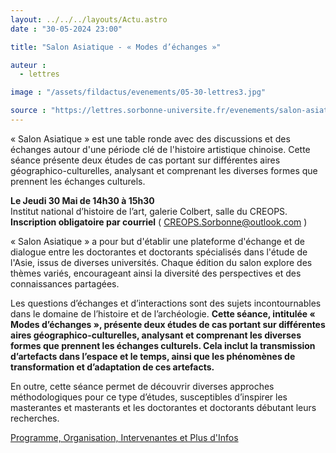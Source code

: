 ```yaml
---
layout: ../../../layouts/Actu.astro
date : "30-05-2024 23:00"

title: "Salon Asiatique - « Modes d’échanges »"

auteur :
  - lettres

image : "/assets/fildactus/evenements/05-30-lettres3.jpg"

source : "https://lettres.sorbonne-universite.fr/evenements/salon-asiatique-modes-d-echanges"
---
```


« Salon Asiatique » est une table ronde avec des discussions et des échanges autour d'une période clé de l'histoire artistique chinoise. Cette séance présente deux études de cas portant sur différentes aires géographico-culturelles, analysant et comprenant les diverses formes que prennent les échanges culturels.

__Le Jeudi 30 Mai de 14h30 à 15h30__  
Institut national d’histoire de l’art, galerie Colbert, salle du CREOPS.  
__Inscription obligatoire par courriel__ ( CREOPS.Sorbonne@outlook.com )

« Salon Asiatique » a pour but d'établir une plateforme d'échange et de dialogue entre les doctorantes et doctorants spécialisés dans l'étude de l'Asie, issus de diverses universités. Chaque édition du salon explore des thèmes variés, encourageant ainsi la diversité des perspectives et des connaissances partagées.

Les questions d’échanges et d’interactions sont des sujets incontournables dans le domaine de l’histoire et de l’archéologie. __Cette séance, intitulée « Modes d’échanges », présente deux études de cas portant sur différentes aires géographico-culturelles, analysant et comprenant les diverses formes que prennent les échanges culturels. Cela inclut la transmission d’artefacts dans l’espace et le temps, ainsi que les phénomènes de transformation et d’adaptation de ces artefacts.__

En outre, cette séance permet de découvrir diverses approches méthodologiques pour ce type d’études, susceptibles d’inspirer les masterantes et masterants et les doctorantes et doctorants débutant leurs recherches.

[Programme, Organisation, Intervenantes et Plus d'Infos](https://lettres.sorbonne-universite.fr/evenements/salon-asiatique-modes-d-echanges)